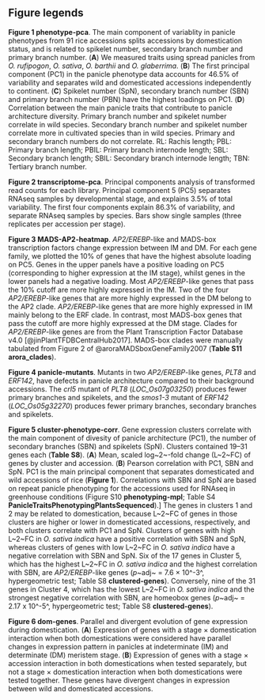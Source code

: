 ## Figure legends

**Figure 1 phenotype-pca**.
The main component of variablity in panicle phenotypes from 91 rice accessions splits accessions by domestication status, and is related to spikelet number, secondary branch number and primary branch number.
(**A**) We measured traits using spread panicles from *O. rufipogon*, *O. sativa*, *O. barthii* and *O. glaberrima*.
(**B**) The first principal component (PC1) in the panicle phenotype data accounts for 46.5% of variability and separates wild and domesticated accessions independently to continent.
(**C**) Spikelet number (SpN), secondary branch number (SBN) and primary branch number (PBN) have the highest loadings on PC1.
(**D**) Correlation between the main panicle traits that contribute to panicle architecture diversity.
Primary branch number and spikelet number correlate in wild species.
Secondary branch number and spikelet number correlate more in cultivated species than in wild species.
Primary and secondary branch numbers do not correlate.
RL: Rachis length; PBL: Primary branch length; PBIL: Primary branch internode length; SBL: Secondary branch length; SBIL: Secondary branch internode length; TBN: Tertiary branch number.

**Figure 2 transcriptome-pca**.
Principal components analysis of transformed read counts for each library.
Principal component 5 (PC5) separates RNAseq samples by developmental stage, and explains 3.5% of total variability.
The first four components explain 86.3% of variability, and separate RNAseq samples by species.
Bars show single samples (three replicates per accession per stage).

**Figure 3 MADS-AP2-heatmap**.
*AP2/EREBP*-like and MADS-box transcription factors change expression between IM and DM.
For each gene family, we plotted the 10% of genes that have the highest absolute loading on PC5.
Genes in the upper panels have a positive loading on PC5 (corresponding to higher expression at the IM stage), whilst genes in the lower panels had a negative loading.
Most *AP2/EREBP*-like genes that pass the 10% cutoff are more highly expressed in the IM.
Two of the four *AP2/EREBP*-like genes that are more highly expressed in the DM belong to the AP2 clade.
*AP2/EREBP*-like genes that are more highly expressed in IM mainly belong to the ERF clade.
In contrast, most MADS-box genes that pass the cutoff are more highly expressed at the DM stage.
Clades for *AP2/EREBP*-like genes are from the Plant Transcription Factor Database v4.0 [@jinPlantTFDBCentralHub2017].
MADS-box clades were manually tabulated from Figure 2 of @aroraMADSboxGeneFamily2007 (**Table S11 arora_clades**).

**Figure 4 panicle-mutants**.
Mutants in two *AP2/EREBP*-like genes, *PLT8* and *ERF142*, have defects in panicle architecture compared to their background accessions.
The *crl5* mutant of *PLT8* (*LOC_Os07g03250*) produces fewer primary branches and spikelets, and the *smos1-3* mutant of *ERF142* (*LOC_Os05g32270*) produces fewer primary branches, secondary branches and spikelets.

**Figure 5 cluster-phenotype-corr**.
Gene expression clusters correlate with the main component of divesity of panicle architecture (PC1), the number of secondary branches (SBN) and spikelets (SpN).
Clusters contained 19–31 genes each (**Table S8**).
(**A**) Mean, scaled log~2~-fold change (L~2~FC) of genes by cluster and accession.
(**B**) Pearson correlation with PC1, SBN and SpN.
PC1 is the main principal component that separates domesticated and wild accessions of rice (**Figure 1**).
Correlations with SBN and SpN are based on repeat panicle phenotyping for the accessions used for RNAseq in greenhouse conditions (Figure S10 **phenotyping-mpl**; Table S4 **PanicleTraitsPhenotypingPlantsSequenced**).]
The genes in clusters 1 and 2 may be related to domestication, because L~2~FC of genes in those clusters are higher or lower in domesticated accessions, respectively, and both clusters correlate with PC1 and SpN.
Clusters of genes with high L~2~FC in *O. sativa indica* have a positive correlation with SBN and SpN, whereas clusters of genes with low L~2~FC in *O. sativa indica* have a negative correlation with SBN and SpN.
Six of the 17 genes in Cluster 5, which has the highest L~2~FC in *O. sativa indica* and the highest correlation with SBN, are *AP2/EREBP*-like genes (*p*~adj~ = 7.6 × 10^-3^, hypergeometric test; Table S8 **clustered-genes**).
Conversely, nine of the 31 genes in Cluster 4, which has the lowest L~2~FC in *O. sativa indica* and the strongest negative correlation with SBN, are homeobox genes (*p*~adj~ = 2.17 x 10^-5^, hypergeometric test; Table S8 **clustered-genes**).

**Figure 6 dom-genes**.
Parallel and divergent evolution of gene expression during domestication.
(**A**) Expression of genes with a stage × domestication interaction when both domestications were considered have parallel changes in expression pattern in panicles at indeterminate (IM) and determinate (DM) meristem stage.
(**B**) Expression of genes with a stage × accession interaction in both domestications when tested separately, but not a stage × domestication interaction when both domestications were tested together.
These genes have divergent changes in expression between wild and domesticated accessions.
